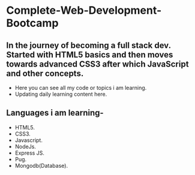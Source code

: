 # Complete-Web-Development-Bootcamp
## In the journey of becoming a full stack dev. Started with HTML5 basics and then moves towards advanced CSS3 after which JavaScript and other concepts.
* Here you can see all my code or topics i am learning.
* Updating daily learning content here.


## Languages i am learning-
* HTML5.
* CSS3.
* Javascript.
* NodeJs.
* Express JS.
* Pug.
* Mongodb(Database).
